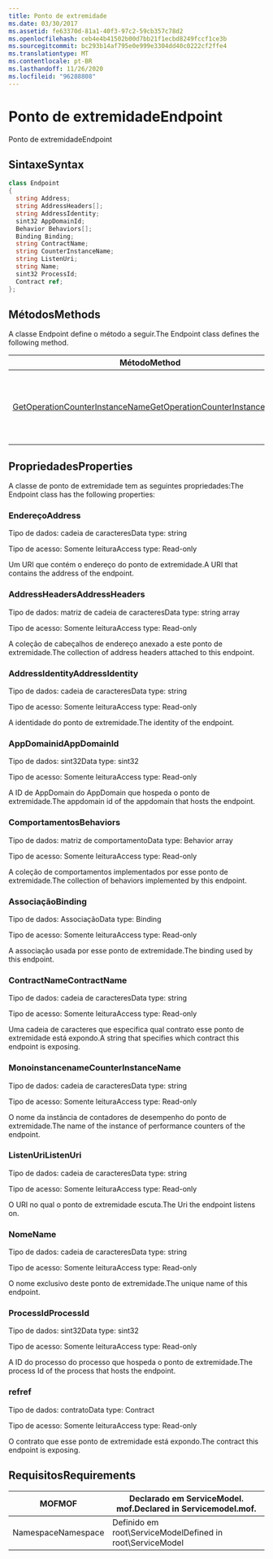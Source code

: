 ```yaml
---
title: Ponto de extremidade
ms.date: 03/30/2017
ms.assetid: fe63370d-81a1-40f3-97c2-59cb357c78d2
ms.openlocfilehash: ceb4e4b41502b00d7bb21f1ecbd8249fccf1ce3b
ms.sourcegitcommit: bc293b14af795e0e999e3304dd40c0222cf2ffe4
ms.translationtype: MT
ms.contentlocale: pt-BR
ms.lasthandoff: 11/26/2020
ms.locfileid: "96288808"
---
```

# <a name="endpoint"></a><span data-ttu-id="12c9b-102">Ponto de extremidade</span><span class="sxs-lookup"><span data-stu-id="12c9b-102">Endpoint</span></span>

<span data-ttu-id="12c9b-103">Ponto de extremidade</span><span class="sxs-lookup"><span data-stu-id="12c9b-103">Endpoint</span></span>  
  
## <a name="syntax"></a><span data-ttu-id="12c9b-104">Sintaxe</span><span class="sxs-lookup"><span data-stu-id="12c9b-104">Syntax</span></span>  
  
```csharp
class Endpoint  
{  
  string Address;  
  string AddressHeaders[];  
  string AddressIdentity;  
  sint32 AppDomainId;  
  Behavior Behaviors[];  
  Binding Binding;  
  string ContractName;  
  string CounterInstanceName;  
  string ListenUri;  
  string Name;  
  sint32 ProcessId;  
  Contract ref;  
};  
```  
  
## <a name="methods"></a><span data-ttu-id="12c9b-105">Métodos</span><span class="sxs-lookup"><span data-stu-id="12c9b-105">Methods</span></span>  

 <span data-ttu-id="12c9b-106">A classe Endpoint define o método a seguir.</span><span class="sxs-lookup"><span data-stu-id="12c9b-106">The Endpoint class defines the following method.</span></span>  
  
|<span data-ttu-id="12c9b-107">Método</span><span class="sxs-lookup"><span data-stu-id="12c9b-107">Method</span></span>|<span data-ttu-id="12c9b-108">Descrição</span><span class="sxs-lookup"><span data-stu-id="12c9b-108">Description</span></span>|  
|------------|-----------------|  
|[<span data-ttu-id="12c9b-109">GetOperationCounterInstanceName</span><span class="sxs-lookup"><span data-stu-id="12c9b-109">GetOperationCounterInstanceName</span></span>](getoperationcounterinstancename.md)|<span data-ttu-id="12c9b-110">Recupera o nome da instância do contador de desempenho da operação</span><span class="sxs-lookup"><span data-stu-id="12c9b-110">Retrieves the operation performance counter instance name</span></span>|  
  
## <a name="properties"></a><span data-ttu-id="12c9b-111">Propriedades</span><span class="sxs-lookup"><span data-stu-id="12c9b-111">Properties</span></span>  

 <span data-ttu-id="12c9b-112">A classe de ponto de extremidade tem as seguintes propriedades:</span><span class="sxs-lookup"><span data-stu-id="12c9b-112">The Endpoint class has the following properties:</span></span>  
  
### <a name="address"></a><span data-ttu-id="12c9b-113">Endereço</span><span class="sxs-lookup"><span data-stu-id="12c9b-113">Address</span></span>  

 <span data-ttu-id="12c9b-114">Tipo de dados: cadeia de caracteres</span><span class="sxs-lookup"><span data-stu-id="12c9b-114">Data type: string</span></span>  
  
 <span data-ttu-id="12c9b-115">Tipo de acesso: Somente leitura</span><span class="sxs-lookup"><span data-stu-id="12c9b-115">Access type: Read-only</span></span>  
  
 <span data-ttu-id="12c9b-116">Um URI que contém o endereço do ponto de extremidade.</span><span class="sxs-lookup"><span data-stu-id="12c9b-116">A URI that contains the address of the endpoint.</span></span>  
  
### <a name="addressheaders"></a><span data-ttu-id="12c9b-117">AddressHeaders</span><span class="sxs-lookup"><span data-stu-id="12c9b-117">AddressHeaders</span></span>  

 <span data-ttu-id="12c9b-118">Tipo de dados: matriz de cadeia de caracteres</span><span class="sxs-lookup"><span data-stu-id="12c9b-118">Data type: string array</span></span>  
  
 <span data-ttu-id="12c9b-119">Tipo de acesso: Somente leitura</span><span class="sxs-lookup"><span data-stu-id="12c9b-119">Access type: Read-only</span></span>  
  
 <span data-ttu-id="12c9b-120">A coleção de cabeçalhos de endereço anexado a este ponto de extremidade.</span><span class="sxs-lookup"><span data-stu-id="12c9b-120">The collection of address headers attached to this endpoint.</span></span>  
  
### <a name="addressidentity"></a><span data-ttu-id="12c9b-121">AddressIdentity</span><span class="sxs-lookup"><span data-stu-id="12c9b-121">AddressIdentity</span></span>  

 <span data-ttu-id="12c9b-122">Tipo de dados: cadeia de caracteres</span><span class="sxs-lookup"><span data-stu-id="12c9b-122">Data type: string</span></span>  
  
 <span data-ttu-id="12c9b-123">Tipo de acesso: Somente leitura</span><span class="sxs-lookup"><span data-stu-id="12c9b-123">Access type: Read-only</span></span>  
  
 <span data-ttu-id="12c9b-124">A identidade do ponto de extremidade.</span><span class="sxs-lookup"><span data-stu-id="12c9b-124">The identity of the endpoint.</span></span>  
  
### <a name="appdomainid"></a><span data-ttu-id="12c9b-125">AppDomainid</span><span class="sxs-lookup"><span data-stu-id="12c9b-125">AppDomainId</span></span>  

 <span data-ttu-id="12c9b-126">Tipo de dados: sint32</span><span class="sxs-lookup"><span data-stu-id="12c9b-126">Data type: sint32</span></span>  
  
 <span data-ttu-id="12c9b-127">Tipo de acesso: Somente leitura</span><span class="sxs-lookup"><span data-stu-id="12c9b-127">Access type: Read-only</span></span>  
  
 <span data-ttu-id="12c9b-128">A ID de AppDomain do AppDomain que hospeda o ponto de extremidade.</span><span class="sxs-lookup"><span data-stu-id="12c9b-128">The appdomain id of the appdomain that hosts the endpoint.</span></span>  
  
### <a name="behaviors"></a><span data-ttu-id="12c9b-129">Comportamentos</span><span class="sxs-lookup"><span data-stu-id="12c9b-129">Behaviors</span></span>  

 <span data-ttu-id="12c9b-130">Tipo de dados: matriz de comportamento</span><span class="sxs-lookup"><span data-stu-id="12c9b-130">Data type: Behavior array</span></span>  
  
 <span data-ttu-id="12c9b-131">Tipo de acesso: Somente leitura</span><span class="sxs-lookup"><span data-stu-id="12c9b-131">Access type: Read-only</span></span>  
  
 <span data-ttu-id="12c9b-132">A coleção de comportamentos implementados por esse ponto de extremidade.</span><span class="sxs-lookup"><span data-stu-id="12c9b-132">The collection of behaviors implemented by this endpoint.</span></span>  
  
### <a name="binding"></a><span data-ttu-id="12c9b-133">Associação</span><span class="sxs-lookup"><span data-stu-id="12c9b-133">Binding</span></span>  

 <span data-ttu-id="12c9b-134">Tipo de dados: Associação</span><span class="sxs-lookup"><span data-stu-id="12c9b-134">Data type: Binding</span></span>  
  
 <span data-ttu-id="12c9b-135">Tipo de acesso: Somente leitura</span><span class="sxs-lookup"><span data-stu-id="12c9b-135">Access type: Read-only</span></span>  
  
 <span data-ttu-id="12c9b-136">A associação usada por esse ponto de extremidade.</span><span class="sxs-lookup"><span data-stu-id="12c9b-136">The binding used by this endpoint.</span></span>  
  
### <a name="contractname"></a><span data-ttu-id="12c9b-137">ContractName</span><span class="sxs-lookup"><span data-stu-id="12c9b-137">ContractName</span></span>  

 <span data-ttu-id="12c9b-138">Tipo de dados: cadeia de caracteres</span><span class="sxs-lookup"><span data-stu-id="12c9b-138">Data type: string</span></span>  
  
 <span data-ttu-id="12c9b-139">Tipo de acesso: Somente leitura</span><span class="sxs-lookup"><span data-stu-id="12c9b-139">Access type: Read-only</span></span>  
  
 <span data-ttu-id="12c9b-140">Uma cadeia de caracteres que especifica qual contrato esse ponto de extremidade está expondo.</span><span class="sxs-lookup"><span data-stu-id="12c9b-140">A string that specifies which contract this endpoint is exposing.</span></span>  
  
### <a name="counterinstancename"></a><span data-ttu-id="12c9b-141">Monoinstancename</span><span class="sxs-lookup"><span data-stu-id="12c9b-141">CounterInstanceName</span></span>  

 <span data-ttu-id="12c9b-142">Tipo de dados: cadeia de caracteres</span><span class="sxs-lookup"><span data-stu-id="12c9b-142">Data type: string</span></span>  
  
 <span data-ttu-id="12c9b-143">Tipo de acesso: Somente leitura</span><span class="sxs-lookup"><span data-stu-id="12c9b-143">Access type: Read-only</span></span>  
  
 <span data-ttu-id="12c9b-144">O nome da instância de contadores de desempenho do ponto de extremidade.</span><span class="sxs-lookup"><span data-stu-id="12c9b-144">The name of the instance of performance counters of the endpoint.</span></span>  
  
### <a name="listenuri"></a><span data-ttu-id="12c9b-145">ListenUri</span><span class="sxs-lookup"><span data-stu-id="12c9b-145">ListenUri</span></span>  

 <span data-ttu-id="12c9b-146">Tipo de dados: cadeia de caracteres</span><span class="sxs-lookup"><span data-stu-id="12c9b-146">Data type: string</span></span>  
  
 <span data-ttu-id="12c9b-147">Tipo de acesso: Somente leitura</span><span class="sxs-lookup"><span data-stu-id="12c9b-147">Access type: Read-only</span></span>  
  
 <span data-ttu-id="12c9b-148">O URI no qual o ponto de extremidade escuta.</span><span class="sxs-lookup"><span data-stu-id="12c9b-148">The Uri the endpoint listens on.</span></span>  
  
### <a name="name"></a><span data-ttu-id="12c9b-149">Nome</span><span class="sxs-lookup"><span data-stu-id="12c9b-149">Name</span></span>  

 <span data-ttu-id="12c9b-150">Tipo de dados: cadeia de caracteres</span><span class="sxs-lookup"><span data-stu-id="12c9b-150">Data type: string</span></span>  
  
 <span data-ttu-id="12c9b-151">Tipo de acesso: Somente leitura</span><span class="sxs-lookup"><span data-stu-id="12c9b-151">Access type: Read-only</span></span>  
  
 <span data-ttu-id="12c9b-152">O nome exclusivo deste ponto de extremidade.</span><span class="sxs-lookup"><span data-stu-id="12c9b-152">The unique name of this endpoint.</span></span>  
  
### <a name="processid"></a><span data-ttu-id="12c9b-153">ProcessId</span><span class="sxs-lookup"><span data-stu-id="12c9b-153">ProcessId</span></span>  

 <span data-ttu-id="12c9b-154">Tipo de dados: sint32</span><span class="sxs-lookup"><span data-stu-id="12c9b-154">Data type: sint32</span></span>  
  
 <span data-ttu-id="12c9b-155">Tipo de acesso: Somente leitura</span><span class="sxs-lookup"><span data-stu-id="12c9b-155">Access type: Read-only</span></span>  
  
 <span data-ttu-id="12c9b-156">A ID do processo do processo que hospeda o ponto de extremidade.</span><span class="sxs-lookup"><span data-stu-id="12c9b-156">The process Id of the process that hosts the endpoint.</span></span>  
  
### <a name="ref"></a><span data-ttu-id="12c9b-157">ref</span><span class="sxs-lookup"><span data-stu-id="12c9b-157">ref</span></span>  

 <span data-ttu-id="12c9b-158">Tipo de dados: contrato</span><span class="sxs-lookup"><span data-stu-id="12c9b-158">Data type: Contract</span></span>  
  
 <span data-ttu-id="12c9b-159">Tipo de acesso: Somente leitura</span><span class="sxs-lookup"><span data-stu-id="12c9b-159">Access type: Read-only</span></span>  
  
 <span data-ttu-id="12c9b-160">O contrato que esse ponto de extremidade está expondo.</span><span class="sxs-lookup"><span data-stu-id="12c9b-160">The contract this endpoint is exposing.</span></span>  
  
## <a name="requirements"></a><span data-ttu-id="12c9b-161">Requisitos</span><span class="sxs-lookup"><span data-stu-id="12c9b-161">Requirements</span></span>  
  
|<span data-ttu-id="12c9b-162">MOF</span><span class="sxs-lookup"><span data-stu-id="12c9b-162">MOF</span></span>|<span data-ttu-id="12c9b-163">Declarado em ServiceModel. mof.</span><span class="sxs-lookup"><span data-stu-id="12c9b-163">Declared in Servicemodel.mof.</span></span>|  
|---------|-----------------------------------|  
|<span data-ttu-id="12c9b-164">Namespace</span><span class="sxs-lookup"><span data-stu-id="12c9b-164">Namespace</span></span>|<span data-ttu-id="12c9b-165">Definido em root\ServiceModel</span><span class="sxs-lookup"><span data-stu-id="12c9b-165">Defined in root\ServiceModel</span></span>|
